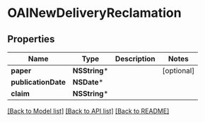 # OAINewDeliveryReclamation

## Properties
Name | Type | Description | Notes
------------ | ------------- | ------------- | -------------
**paper** | **NSString*** |  | [optional] 
**publicationDate** | **NSDate*** |  | 
**claim** | **NSString*** |  | 

[[Back to Model list]](../README.md#documentation-for-models) [[Back to API list]](../README.md#documentation-for-api-endpoints) [[Back to README]](../README.md)


